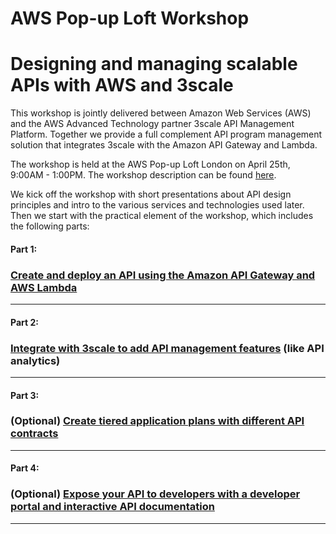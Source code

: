 # AWS Pop-up Loft Workshop
# Designing and managing scalable APIs with AWS and 3scale

This workshop is jointly delivered between Amazon Web Services (AWS) and the AWS Advanced Technology partner 3scale API Management Platform. Together we provide a full complement API program management solution that integrates 3scale with the Amazon API Gateway and Lambda.

The workshop is held at the AWS Pop-up Loft London on April 25th, 9:00AM - 1:00PM. The workshop description can be found [here](https://awsloft.london/session/2016/fd3f2e85-b292-44cd-867d-2c0528cbd741).

We kick off the workshop with short presentations about API design principles and intro to the various services and technologies used later. Then we start with the practical element of the workshop, which includes the following parts:

#### Part 1: 
### [Create and deploy an API using the Amazon API Gateway and AWS Lambda](workshop-parts/Part1--APIgatewayLambda.md) 
---

#### Part 2:
### [Integrate with 3scale to add API management features](workshop-parts/Part2--APImanagement.md) (like API analytics)
---

#### Part 3:
### (Optional) [Create tiered application plans with different API contracts](workshop-parts/Part3--ApplicationPlans.md)
---

#### Part 4:
### (Optional) [Expose your API to developers with a developer portal and interactive API documentation](workshop-parts/Part4--DevPortal.md)
---




